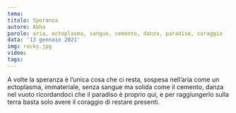 ```yaml
---
tema:
titolo: Speranza
autore: Abha
parole: aria, ectoplasma, sangue, cemento, danza, paradiso, coraggio
data: '13 gennaio 2021'
img: rocks.jpg
video: 
tags: 
---
```

A volte la speranza è l’unica cosa che ci resta, sospesa nell’aria come un ectoplasma, immateriale, senza sangue ma solida come il cemento, danza nel vuoto ricordandoci che il paradiso è proprio qui, e per raggiungerlo sulla terra basta solo avere il coraggio di restare presenti.
